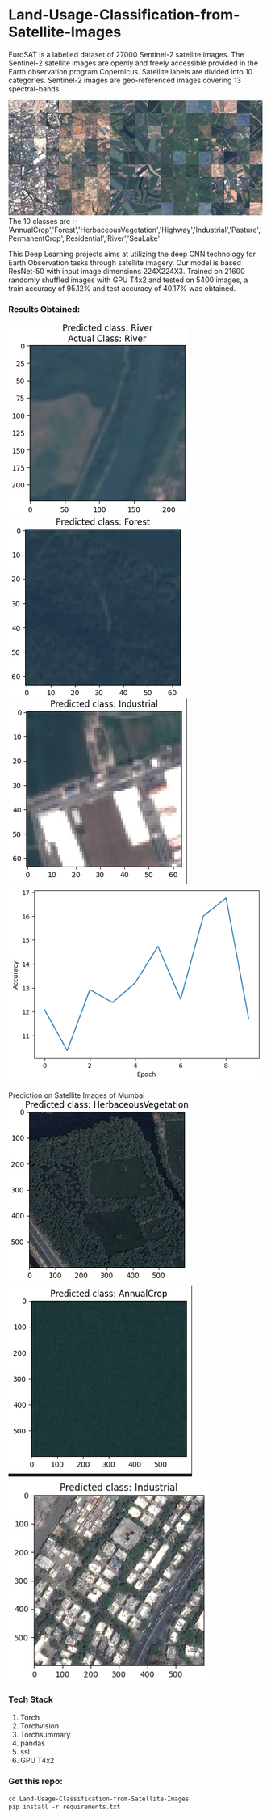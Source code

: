 #      Land-Usage-Classification-from-Satellite-Images

EuroSAT is a labelled dataset of 27000 Sentinel-2 satellite images. The Sentinel-2 satellite images are openly and freely accessible provided in the Earth observation program Copernicus. Satellite labels are divided into 10 categories. Sentinel-2 images are geo-referenced images covering 13 spectral-bands. 

![overview](https://github.com/Param1304/Land-Usage-Classification-from-Satellite-Images/blob/main/EuroSat/eurosat_overview_small.jpg?raw=True) 
The 10 classes are :-
'AnnualCrop','Forest','HerbaceousVegetation','Highway','Industrial','Pasture','PermanentCrop','Residential','River','SeaLake'

This Deep Learning projects aims at utilizing the deep CNN technology for Earth Observation tasks through satellite imagery. Our model is based ResNet-50 with input image dimensions 224X224X3. Trained on 21600 randomly shuffled images with GPU T4x2 and tested on 5400 images, a train accuracy of 95.12% and test accuracy of 40.17% was obtained. 

### Results Obtained:
![r1](https://github.com/Param1304/Land-Usage-Classification-from-Satellite-Images/blob/main/Results/Screenshot%20from%202024-03-11%2018-39-41.png?raw=True)
![](https://github.com/Param1304/Land-Usage-Classification-from-Satellite-Images/blob/main/Results/Screenshot%20from%202024-03-11%2018-41-38.png?raw=True)
![](https://github.com/Param1304/Land-Usage-Classification-from-Satellite-Images/blob/main/Results/Screenshot%20from%202024-03-11%2018-42-19.png?raw=True)
![](https://github.com/Param1304/Land-Usage-Classification-from-Satellite-Images/blob/main/Results/Screenshot%20from%202024-03-16%2001-11-47.png?raw=True)

Prediction on Satellite Images of Mumbai
![](https://github.com/Param1304/Land-Usage-Classification-from-Satellite-Images/blob/main/Results/Screenshot%20from%202024-03-16%2001-10-42.png?raw=True)
![](https://github.com/Param1304/Land-Usage-Classification-from-Satellite-Images/blob/main/Results/Screenshot%20from%202024-03-16%2001-20-07.png?raw=True)
![](https://github.com/Param1304/Land-Usage-Classification-from-Satellite-Images/blob/main/Results/Screenshot%20from%202024-03-16%2001-06-09.png?raw=True)

### Tech Stack
1. Torch 
2. Torchvision
3. Torchsummary
4. pandas
5. ssl
6. GPU T4x2 


### Get this repo: 

```git clone https://github.com/Param1304/Land-Usage-Classification-from-Satellite-Images
cd Land-Usage-Classification-from-Satellite-Images
pip install -r requirements.txt
```

